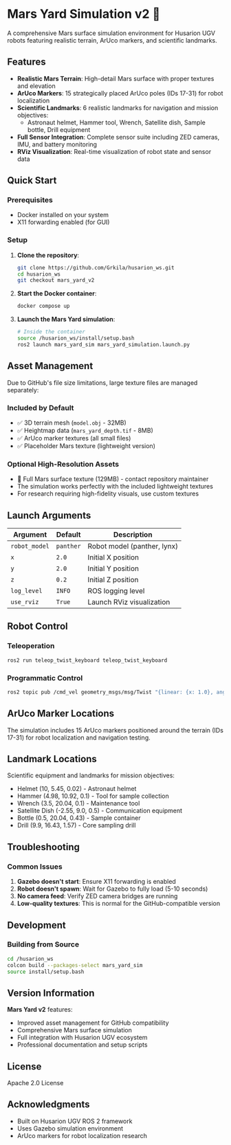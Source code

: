# Mars Yard Simulation v2 🚀

A comprehensive Mars surface simulation environment for Husarion UGV robots featuring realistic terrain, ArUco markers, and scientific landmarks.

## Features

- **Realistic Mars Terrain**: High-detail Mars surface with proper textures and elevation
- **ArUco Markers**: 15 strategically placed ArUco poles (IDs 17-31) for robot localization
- **Scientific Landmarks**: 6 realistic landmarks for navigation and mission objectives:
  - Astronaut helmet, Hammer tool, Wrench, Satellite dish, Sample bottle, Drill equipment
- **Full Sensor Integration**: Complete sensor suite including ZED cameras, IMU, and battery monitoring
- **RViz Visualization**: Real-time visualization of robot state and sensor data

## Quick Start

### Prerequisites
- Docker installed on your system
- X11 forwarding enabled (for GUI)

### Setup
1. **Clone the repository**:
   ```bash
   git clone https://github.com/Grkila/husarion_ws.git
   cd husarion_ws
   git checkout mars_yard_v2
   ```

2. **Start the Docker container**:
   ```bash
   docker compose up
   ```

3. **Launch the Mars Yard simulation**:
   ```bash
   # Inside the container
   source /husarion_ws/install/setup.bash
   ros2 launch mars_yard_sim mars_yard_simulation.launch.py
   ```

## Asset Management

Due to GitHub's file size limitations, large texture files are managed separately:

### Included by Default
- ✅ 3D terrain mesh (`model.obj` - 32MB)
- ✅ Heightmap data (`mars_yard_depth.tif` - 8MB)  
- ✅ ArUco marker textures (all small files)
- ✅ Placeholder Mars texture (lightweight version)

### Optional High-Resolution Assets
- 🔄 Full Mars surface texture (129MB) - contact repository maintainer
- The simulation works perfectly with the included lightweight textures
- For research requiring high-fidelity visuals, use custom textures

## Launch Arguments

| Argument | Default | Description |
|----------|---------|-------------|
| `robot_model` | `panther` | Robot model (panther, lynx) |
| `x` | `2.0` | Initial X position |
| `y` | `2.0` | Initial Y position |
| `z` | `0.2` | Initial Z position |
| `log_level` | `INFO` | ROS logging level |
| `use_rviz` | `True` | Launch RViz visualization |

## Robot Control

### Teleoperation
```bash
ros2 run teleop_twist_keyboard teleop_twist_keyboard
```

### Programmatic Control
```bash
ros2 topic pub /cmd_vel geometry_msgs/msg/Twist "{linear: {x: 1.0}, angular: {z: 0.5}}"
```

## ArUco Marker Locations

The simulation includes 15 ArUco markers positioned around the terrain (IDs 17-31) for robot localization and navigation testing.

## Landmark Locations

Scientific equipment and landmarks for mission objectives:
- Helmet (10, 5.45, 0.02) - Astronaut helmet
- Hammer (4.98, 10.92, 0.1) - Tool for sample collection
- Wrench (3.5, 20.04, 0.1) - Maintenance tool
- Satellite Dish (-2.55, 9.0, 0.5) - Communication equipment
- Bottle (0.5, 20.04, 0.43) - Sample container
- Drill (9.9, 16.43, 1.57) - Core sampling drill

## Troubleshooting

### Common Issues
1. **Gazebo doesn't start**: Ensure X11 forwarding is enabled
2. **Robot doesn't spawn**: Wait for Gazebo to fully load (5-10 seconds)
3. **No camera feed**: Verify ZED camera bridges are running
4. **Low-quality textures**: This is normal for the GitHub-compatible version

## Development

### Building from Source
```bash
cd /husarion_ws
colcon build --packages-select mars_yard_sim
source install/setup.bash
```

## Version Information

**Mars Yard v2** features:
- Improved asset management for GitHub compatibility
- Comprehensive Mars surface simulation
- Full integration with Husarion UGV ecosystem
- Professional documentation and setup scripts

## License

Apache 2.0 License

## Acknowledgments

- Built on Husarion UGV ROS 2 framework
- Uses Gazebo simulation environment
- ArUco markers for robot localization research